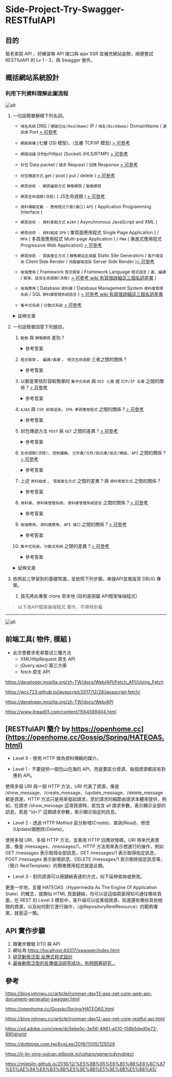# Side-Project-Try-Swagger-RESTfulAPI



## 目的

幫老弟寫 API ，好練習串 API 接口與 ajax SSR 並補充網站姿勢，順便嘗試 RESTfulAPI 的 Lv 1 - 3，與 Swagger 套件。

## 概括網站系統設計

### 利用下列資料理解此圖流程

![alt](/網頁生命週期.png)

1. 一句話簡單解釋下列名詞。


     * `域名系統` DNS / `網路位址(RealName)` IP / `域名(NickName)` DomainName / `通訊埠` Port [> 可參考](https://medium.com/@miahsuwork/%E7%AC%AC%E5%85%AD%E9%80%B1-%E7%B6%B2%E8%B7%AF%E5%9F%BA%E7%A4%8E-http-request-response-7d7e0cb88ed8)
     * `網路架構` (七層 OSI 模型)、(五層 TCP/IP 模型) [> 可參考](http://eportfolio.lib.ksu.edu.tw/~4970Q063/blog?node=000100005)
     * `網路協議` (Http/Https) (Socket) (HLS/RTMP) [> 可參考](https://twgame.wordpress.com/2015/02/03/tcpiphttpsocketudp/)
     * `封包` Data packet / `請求` Request / `回應` Response [> 可參考](https://yakimhsu.com/project/project_w4_Network_http.html)
     * `封包傳遞方式` get / post ( put / delete ) [> 可參考](https://www.google.com/search?sxsrf=ALeKk03llIX8j1ENlzd1w_55yKW6CQm-dA%3A1599410797452&ei=bRJVX9SbG863mAX6oaTwBA&q=get+post&oq=get+PO&gs_lcp=CgZwc3ktYWIQAxgAMgIIADICCAAyAggAMgIIADICCAAyAggAMgIIADICCAAyAggAMgIIADoFCAAQsQM6BAgAEEM6CAgAELEDEIMBUJF7WLGGAWC4jwFoAHAAeACAAUCIAfkBkgEBNZgBAKABAqABAaoBB2d3cy13aXrAAQE&sclient=psy-ab)

     * `網頁技術 - 網頁編寫方式` `靜態網頁` / `動態網頁`

     * `網頁生命週期(流程)` ( JS生命週期 ) [> 可參考](https://codertw.com/%E5%89%8D%E7%AB%AF%E9%96%8B%E7%99%BC/24350/)
     * `資料傳輸定義 - 應用程式介面(接口)` `API` ( Application Programming Interface )
     * `網頁技術 - 資料索取方式` `AJAX` ( Asynchronous JavaScript and XML )
     * `網頁技術 - 資料組成` `SPA` ( 單頁面應用程式 Single Page Application ) / `MPA` ( 多頁面應用程式 Multi-page Application ) / `PWA` ( 漸進式應用程式 Progressive Web Application) [> 可參考](https://blog.csdn.net/style_zyh/article/details/74216593)
     * `網頁技術 - 頁面產生方式` ( `靜態網站生成器` Static Site Generators / `客戶端渲染` Client Side Render / `伺服器端渲染` Server Side Render )[> 可參考](https://www.jianshu.com/p/f8b4f3776d9f)
     * `後端應用` ( Framework `程式框架` / Framework Language `程式語言` / `直、編譯` / `框架、語言生命週期(流程)` [> 可參考 wiki 有寫很詳細這三個名詞差異](https://adon988.logdown.com/posts/7597721-asp-dot-net-life-cycle) )
     * `後端應用` ( Database `資料庫` / Database Management System `資料庫管理系統` / SQL `資料庫管理系統語言` ) [> 可參考 wiki 有寫很詳細這三個名詞差異](#)

     * `集中式系統` / `分散式系統` [> 可參考](https://rickhw.github.io/2018/06/18/Architecture/Gossip-in-Distributed-Systems/#%E4%B8%89%E3%80%81%E7%95%B6%E4%BB%A3%E5%B7%A5%E7%A8%8B%E6%96%B9%E6%B3%95%E8%88%87%E5%AF%A6%E8%B8%90)

     <P> </P>
     <details>
       <summary>延伸文章</summary>
       <P> </P>

     * [三種渲染畫面方式](https://juejin.im/post/6855917901090652174)

     </details>

2. 一句話簡單回答下列題目。
     1. `動態` 與 `靜態網頁` 差別 ?
        <details>
          <summary>參考答案</summary>
          <p> 靜態網頁副檔案名稱為 .html，動態網頁則依據不同的框架、不同的程式語言而有多種副檔名，唯一不變的是，通常除了快取用途而載入客戶端(本地/本機)的檔案，不管是靜或動態檔案都會放置於伺服器端(後端/雲端)再藉由請求提供響應至客戶端。 </p>
        </details>
     2. `程式框架` 、 `編譯/直譯` 、 `程式生命週期` 三者之間的關係 ?
        <details>
         <summary>參考答案</summary>
         <p> 不同 `程式框架` 擁有不同的 `程式生命週期` ，但根據語言特性分為編譯與直譯，但不管是編譯或是直譯都是一行一行的讀取，讀完再換頁讀取，只要不是 .html 為副檔名都需要經過編譯成 html 檔案，瀏覽器才讀得懂。 </p>
        </details>
     3. 以郵差寄信形容較簡單的 `集中式系統` 與 `OSI 七層` 或 `ICP/IP 五層` 之間的關係 ?  [> 可參考](http://eportfolio.lib.ksu.edu.tw/~4970Q063/blog?node=000100005)
        <details>
         <summary>參考答案</summary>
         <p>集中式系統通常指的就是將伺服器程式、網頁軟體程式、資料庫程式放在同一台主機；</p><p>而此處以一台集中式系統與一台客戶端電腦來舉例 郵差 OSI 七層，</p><p>首先封包信件會由客戶端電腦透過 URL(DomainName) 先到各國的 DNS 做尋址以類似縣市鄉鎮區方式，最終找到集中式系統的所在位址，</p><p>此時有些公司或自家會再利用一台 DNS 主機 做分流管控/防火牆或是藉由路由器分流進入內網或直接進入集中式系統，這都屬於 OSI 實體層範圍，</p><p>通過網路終線路，找到集中式系統的網路卡由此處理 OSI 資料連階層，</p><p>接著進入抽象的硬碟內 OSI 網路層、傳送層、會談層以上四層，通常伺服器軟體會幫我們處理，我們只需要設定即可，</p><p>接著到了 OSI 表現層，這裡就是我們通常接觸到將封包轉交由 網頁軟體程式的 API 接口，</p><p>在經過 網頁軟體程式 的控制流程，邏輯處理、控制資料庫等方式渲染出回傳的封包，依照同樣路線返回客戶端電腦，到此則成功完成一次 請求-響應。</p>
        </details>
     4. `AJAX` 與 `CSR 前端渲染`、`SPA 單頁應用程式` 之間的關係 ? [> 可參考](https://ithelp.ithome.com.tw/articles/10187675)
        <details>
         <summary>參考答案</summary>
         <p>傳統的網頁一次請求與響應會非常耗時耗能，而 AJAX 非同步js與xml技術 則是在網頁背景，在不發出一次請求響應的狀況下，向集中式系統(伺服器)取回必須的資料(XML、JSON、HTML、CSS、JS、TEXT...)，並在背景利用 JS 處理取回來的資料，對頁面進行渲染。</p><p>而前端渲染 SSR 指的則是，除了第一次瀏覽時需要整頁 HTML，在之後不再藉由後端傳輸整頁 HTML 而是只取局部資料，並利用 JS 將這些資料做葉面的改動即是前端渲染 SSR。</p><p>而 SPA 則是更極端，是由一頁的 HTML 與大量的 JS 所組成，所有資料都藉由 XML、JSON、TEXT 傳送至前端再由前端框架針對此單頁 HTML 做再渲染，但這些方法都具有好處與壞處，需自行上網查詢。</p>
        </details>
     5. 封包傳遞方法 `POST` 與 `GET` 之間的差異 ? [> 可參考](https://blog.toright.com/posts/1203/%E6%B7%BA%E8%AB%87-http-method%EF%BC%9A%E8%A1%A8%E5%96%AE%E4%B8%AD%E7%9A%84-get-%E8%88%87-post-%E6%9C%89%E4%BB%80%E9%BA%BC%E5%B7%AE%E5%88%A5%EF%BC%9F.html)
        <details>
         <summary>參考答案</summary>
         <p>GET 像明信片對外、顯示明碼於URL上、較小不能塞過多的資訊，POST像信封、將明碼藏於封包內、較大能塞較多資訊，但後者相較於前者只是較隱匿並不能阻止想查閱信件內容的人讀取信件。兩者大小限制 <a href="https://www.itread01.com/content/1546869788.html">> 可參考</a></p>
        </details>

     6. `生命週期(流程)`、`控制邏輯`、`元件庫/元件/函式庫/函式/模組`、`API` 之間的關係 ? [> 可參考](https://blog.csdn.net/style_zyh/article/details/74216593)
        <details>
         <summary>參考答案</summary>
         <p>其實程式在CRUD的範疇時非常簡單，一個問題配合答案，只要能越清楚的形容得出來，就能越簡單的寫成程式；</P><P>原理是:編譯或是直譯語言，在框架內都是由檔案的第一行執行到最後一行的，在視情況(控制流程)換檔案執行，而這就是所謂的程式的生命週期，從 request 資料包 進入程式到程式回傳 response 稱為網頁程式的一次生命週期，而在這次生命週期間會經過許多控制邏輯、控制流程、操控資料庫等各種可能性，而這些都仰賴別人寫好的元件庫/函式庫。</p><p>而`元件庫/元件/函式庫/函式/模組`，其實就只是別人或一組團隊所開發的程式包。</p><p>最後就要來談 API 到底是什麼了，API 其實就是定義剛剛所述一堆介面之間傳遞資料的格式，讓不同介面之間能知道互相的接口才知道要傳遞什麼樣的資料。</p>
        </details>
     7. 上述 `資料組成` 、 `頁面產生方式` 之間的差異 ? 與 `資料索取方式` 之間的關係 ?
        <details>
         <summary>參考答案</summary>
         <p>資料組成分為 `單頁`、`多頁`、`漸進`，單頁是現代網頁常見的設計方式，藉由一頁 HTML 在客戶端利用 API 取來的資料重複渲染此頁面，</p><p>相較於傳統多頁式每一頁都需要經過 客戶端要求 後端響應 提供要求頁面來說，可以省去資料傳輸量，相對的也不會受限於網路速度，可以像單機程式般應用，例如 GMAIL ，</p><p>再來是漸進式是由 Google 近年來提出的想法，藉由在客戶端直接載入部分的單機程式，讓網路應用程式使用起來更像單機程式，例如開機畫面，或是單機應用等等...</p><p>再來提到的是頁面產生方式分為 `靜態頁面產生器`、`客戶端渲染`、`伺服器端渲染`，靜態頁面產生器 與 伺服器端渲染 通常都位於 架在所在的主機，</p><p>差別在於 靜態頁面產生器 還是需要一頁一頁的手刻，藉由 pug 或 markdown 等模板語言增加編寫速度，再利用樣式模板套版產生靜態網頁，省去一頁一頁複製重複利用程式碼時間；</p><p>而伺服器渲染則需要利用程式語言編寫 控制、邏輯、流程 利用程式自動化渲染頁面提供給 要求方，</p><p>最後則是客戶端渲染，如上述所講通常為 單頁式 利用 js 框架，將提取來的資料對頁面做渲染；而資料索取方式則分為直接 要求 響應 與 在背景 AJAX 藉由某些事件觸發並在背景 要求 響應。</p>
        </details>
     8. `資料庫`、`資料庫管理系統`、`資料庫管理系統語言` 之間的關係 ? [> 可參考](https://www.google.com/search?rlz=1C1CHBF_zh-TWTW905TW905&ei=ZNpYX_CcMovU0gSFiY_4Ag&q=%E8%B3%87%E6%96%99%E5%BA%AB%60%E3%80%81%60%E8%B3%87%E6%96%99%E5%BA%AB%E7%AE%A1%E7%90%86%E7%B3%BB%E7%B5%B1%60%E3%80%81%60%E8%B3%87%E6%96%99%E5%BA%AB%E7%AE%A1%E7%90%86%E7%B3%BB%E7%B5%B1%E8%AA%9E%E8%A8%80&oq=%E8%B3%87%E6%96%99%E5%BA%AB%60%E3%80%81%60%E8%B3%87%E6%96%99%E5%BA%AB%E7%AE%A1%E7%90%86%E7%B3%BB%E7%B5%B1%60%E3%80%81%60%E8%B3%87%E6%96%99%E5%BA%AB%E7%AE%A1%E7%90%86%E7%B3%BB%E7%B5%B1%E8%AA%9E%E8%A8%80&gs_lcp=CgZwc3ktYWIQAzIFCAAQzQIyBQgAEM0CUMSsG1jErBtgt68baABwAHgAgAFtiAFtkgEDMC4xmAEAoAECoAEBqgEHZ3dzLXdpesABAQ&sclient=psy-ab&ved=0ahUKEwjw3rPTmNzrAhULqpQKHYXEAy8Q4dUDCA0&uact=5)
        <details>
         <summary>參考答案</summary>
         <p>資料庫是一種"儲存"資料的程式，又分為 關聯式 與 KeyValue式，基本上資料庫、資料表開的好，程式就越容易寫；而資料庫管理系統顧名思義就是管理資料庫的程式，一般來說資料庫程式只負責 接收指令進行 CRUD ，而資料庫管理系統提供了 GUI 讓操作者方便執行 CRUD；而 SQL 則是針對資料庫做 CRUD 的指令。</p>
        </details>
     9. `後端應用`、`資料庫應用`、`API 接口` 之間的關係 ? [> 可參考](https://zh.wikipedia.org/wiki/ADO.NET)
        <details>
         <summary>參考答案</summary>
         <p>後端是由框架( 類似一堆資料的固定應用方式，規範程式的生命週期與串接函式庫與資料庫應用 )，而 API 接口則是在不同的介面定義傳輸的資料格式，舉例來說後端框架與資料庫程式中間就會藉由資料庫實體物件或是Table Row Data 等物件進行 API 串接，讓後端程式有辦法利用到資料庫內的資料。</p>
        </details>
     10. `集中式系統`、`分散式系統` 之間的差異 ? [> 可參考](https://www.google.com/search?q=%E9%9B%86%E4%B8%AD%E5%BC%8F%E7%B3%BB%E7%B5%B1%60%E3%80%81%60%E5%88%86%E6%95%A3%E5%BC%8F%E7%B3%BB%E7%B5%B1&rlz=1C1CHBF_zh-TWTW905TW905&oq=%E9%9B%86%E4%B8%AD%E5%BC%8F%E7%B3%BB%E7%B5%B1%60%E3%80%81%60%E5%88%86%E6%95%A3%E5%BC%8F%E7%B3%BB%E7%B5%B1&aqs=chrome..69i57.338j0j4&sourceid=chrome&ie=UTF-8)
         <details>
          <summary>參考答案</summary>
          <p>將上述提到的不同系統放置於不同的電腦藉由分散系統達到更大的負荷，並利用網路線路連結應用，或是集中式系統將一般的電腦升級為伺服器級別電腦等等範疇，但在會在易維護與效能之間拉鋸。</p>
         </details>


     <p> </p>
     <details>
       <summary>延伸文章</summary>
       <P> </P>
       * 待補
     </details>

3. 依照前三學習到的基礎常識，並依照下列步驟，串接API並推版至 DBUG 專案。
   1. 首先將此專案 clone 至本地 (目的是部屬 API框架後端程式)

> 以下為API框架後端程式 實作，不用特別看

---

![alt](/TryIt.gif)

## 前端工具( 物件, 模組 )

* 此次會要求老弟嘗試三種方法
  * XMLHttpRequest 原生 API
  * jQuery.ajax() 第三方庫
  * fetch 原生 API

<https://developer.mozilla.org/zh-TW/docs/Web/API/Fetch_API/Using_Fetch>

<https://wcc723.github.io/javascript/2017/12/28/javascript-fetch/>

<https://developer.mozilla.org/zh-TW/docs/Web/API>

<https://www.itread01.com/content/1564589404.html>

## [RESTfulAPI 簡介 by https://openhome.cc](https://openhome.cc/Gossip/Spring/HATEOAS.html)

* Level 0 -  使用 HTTP 做為資料傳輸的媒介。

* Level 1 - 不要提供一個包山包海的 API，而是要區分資源，每個資源都該有對應的 API。

使用多個 URI 與一個 HTTP 方法，URI 代表了資源，像是 /show_message、/create_message、/update_message、/delete_message 都是資源，HTTP 方法只是用來發起請求，至於請求的細節由請求本體來提供，例如，在請求 /show_message 這項資源時，若包含 all 請求參數，表示顯示全部的訊息，若是 "id=1" 這類請求參數，表示顯示指定的訊息。

* Level 2 - 透過 HTTP Method 區分新增(Create)、查詢(Read)、修改(Update)跟刪除(Delete)。

使用多個 URI、多個 HTTP 方法，並善用 HTTP 回應狀態碼，URI 用來代表資源，像是 /messages、/messages/1，HTTP 方法用來表示想進行的操作，例如 GET /messages 表示取得全部訊息，GET /messages/1 表示取得指定訊息，POST /messages 表示新增訊息、DELETE /messages/1 表示刪除指定訊息等，〈簡介 RestTemplate〉的簡單應用程式就是此類。

* Level 3 - 對同資源可以用鏈結表達的方式，向下延伸查詢或修改。

更進一步地，支援 HATEOAS（Hypermedia As The Engine Of Application State）的概念，就類似 HTML 頁面鏈結，你可以從這個頁面得知可通往哪些頁面，在 REST 的 Level 3 模型中，客戶端可以從某個資源，知道還有哪些其他相關的資源，以及如何對它進行操作，〈@RepositoryRestResource〉的範例專案，就是這一類。

## API 實作步驟

1. 跟著步驟做 DTO 與 API
2. 網址為 <https://localhost:44317/swagger/index.html>
3. [研究動態泛型 反應式程式設計](https://mileslin.github.io/2016/12/%E5%8B%95%E6%85%8B%E6%8C%87%E5%AE%9A%E6%B3%9B%E5%9E%8B%E5%9E%8B%E5%88%A5/)
4. [最後動態泛型的反傳值沒研究成功，有時間再研究...](https://docs.microsoft.com/zh-tw/dotnet/csharp/programming-guide/generics/generic-methods)

## 參考

<https://blog.johnwu.cc/article/ironman-day13-asp-net-core-web-api-document-generator-swagger.html>

<https://openhome.cc/Gossip/Spring/HATEOAS.html>

<https://blog.johnwu.cc/article/ironman-day12-asp-net-core-restful-api.html>

<https://xd.adobe.com/view/dc5ebe5c-3e56-4981-a010-158b5ded0e72-890d/grid>

<https://dotblogs.com.tw/AceLee/2019/11/05/125029>

<https://li-jin-xing-vulcan.gitbook.io/csharp/genericdynobject>

<https://mileslin.github.io/2016/12/%E5%8B%95%E6%85%8B%E6%8C%87%E5%AE%9A%E6%B3%9B%E5%9E%8B%E5%9E%8B%E5%88%A5/>
